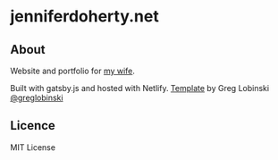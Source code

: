 # jenniferdoherty.net

## About
Website and portfolio for [my wife](www.jenniferdoherty.net).

Built with gatsby.js and hosted with Netlify. [Template](https://github.com/greglobinski/gatsby-starter-hero-blog) by Greg Lobinski [@greglobinski](https://github.com/greglobinski)

## Licence

MIT License
